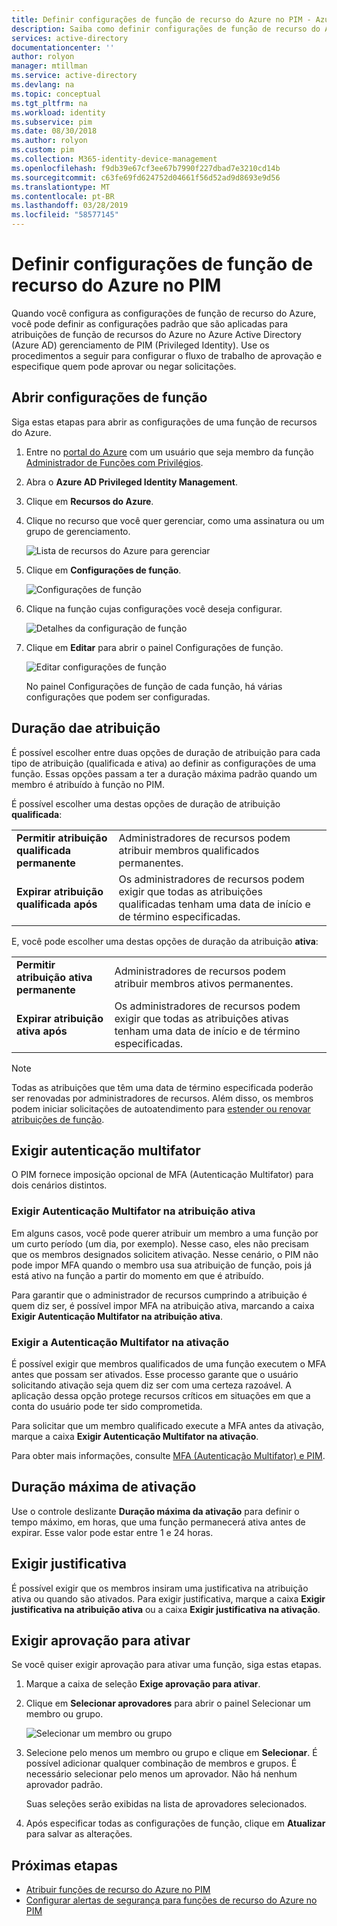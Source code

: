 ```yaml
---
title: Definir configurações de função de recurso do Azure no PIM - Azure Active Directory | Microsoft Docs
description: Saiba como definir configurações de função de recurso do Azure no Azure AD PIM (Privileged Identity Management).
services: active-directory
documentationcenter: ''
author: rolyon
manager: mtillman
ms.service: active-directory
ms.devlang: na
ms.topic: conceptual
ms.tgt_pltfrm: na
ms.workload: identity
ms.subservice: pim
ms.date: 08/30/2018
ms.author: rolyon
ms.custom: pim
ms.collection: M365-identity-device-management
ms.openlocfilehash: f9db39e67cf3ee67b7990f227dbad7e3210cd14b
ms.sourcegitcommit: c63fe69fd624752d04661f56d52ad9d8693e9d56
ms.translationtype: MT
ms.contentlocale: pt-BR
ms.lasthandoff: 03/28/2019
ms.locfileid: "58577145"
---
```

# <a name="configure-azure-resource-role-settings-in-pim"></a>Definir configurações de função de recurso do Azure no PIM

Quando você configura as configurações de função de recurso do Azure, você pode definir as configurações padrão que são aplicadas para atribuições de função de recursos do Azure no Azure Active Directory (Azure AD) gerenciamento de PIM (Privileged Identity). Use os procedimentos a seguir para configurar o fluxo de trabalho de aprovação e especifique quem pode aprovar ou negar solicitações.

## <a name="open-role-settings"></a>Abrir configurações de função

Siga estas etapas para abrir as configurações de uma função de recursos do Azure.

1. Entre no [portal do Azure](https://portal.azure.com/) com um usuário que seja membro da função [Administrador de Funções com Privilégios](../users-groups-roles/directory-assign-admin-roles.md#privileged-role-administrator).

1. Abra o **Azure AD Privileged Identity Management**.

1. Clique em **Recursos do Azure**.

1. Clique no recurso que você quer gerenciar, como uma assinatura ou um grupo de gerenciamento.

    ![Lista de recursos do Azure para gerenciar](./media/pim-resource-roles-configure-role-settings/resources-list.png)

1. Clique em **Configurações de função**.

    ![Configurações de função](./media/pim-resource-roles-configure-role-settings/resources-role-settings.png)

1. Clique na função cujas configurações você deseja configurar.

    ![Detalhes da configuração de função](./media/pim-resource-roles-configure-role-settings/resources-role-setting-details.png)

1. Clique em **Editar** para abrir o painel Configurações de função.

    ![Editar configurações de função](./media/pim-resource-roles-configure-role-settings/resources-role-settings-edit.png)

    No painel Configurações de função de cada função, há várias configurações que podem ser configuradas.

## <a name="assignment-duration"></a>Duração dae atribuição

É possível escolher entre duas opções de duração de atribuição para cada tipo de atribuição (qualificada e ativa) ao definir as configurações de uma função. Essas opções passam a ter a duração máxima padrão quando um membro é atribuído à função no PIM.

É possível escolher uma destas opções de duração de atribuição **qualificada**:

| | |
| --- | --- |
| **Permitir atribuição qualificada permanente** | Administradores de recursos podem atribuir membros qualificados permanentes. |
| **Expirar atribuição qualificada após** | Os administradores de recursos podem exigir que todas as atribuições qualificadas tenham uma data de início e de término especificadas. |

E, você pode escolher uma destas opções de duração da atribuição **ativa**:

| | |
| --- | --- |
| **Permitir atribuição ativa permanente** | Administradores de recursos podem atribuir membros ativos permanentes. |
| **Expirar atribuição ativa após** | Os administradores de recursos podem exigir que todas as atribuições ativas tenham uma data de início e de término especificadas. |

> [!NOTE] 
> Todas as atribuições que têm uma data de término especificada poderão ser renovadas por administradores de recursos. Além disso, os membros podem iniciar solicitações de autoatendimento para [estender ou renovar atribuições de função](pim-resource-roles-renew-extend.md).

## <a name="require-multi-factor-authentication"></a>Exigir autenticação multifator

O PIM fornece imposição opcional de MFA (Autenticação Multifator) para dois cenários distintos.

### <a name="require-multi-factor-authentication-on-active-assignment"></a>Exigir Autenticação Multifator na atribuição ativa

Em alguns casos, você pode querer atribuir um membro a uma função por um curto período (um dia, por exemplo). Nesse caso, eles não precisam que os membros designados solicitem ativação. Nesse cenário, o PIM não pode impor MFA quando o membro usa sua atribuição de função, pois já está ativo na função a partir do momento em que é atribuído.

Para garantir que o administrador de recursos cumprindo a atribuição é quem diz ser, é possível impor MFA na atribuição ativa, marcando a caixa **Exigir Autenticação Multifator na atribuição ativa**.

### <a name="require-multi-factor-authentication-on-activation"></a>Exigir a Autenticação Multifator na ativação

É possível exigir que membros qualificados de uma função executem o MFA antes que possam ser ativados. Esse processo garante que o usuário solicitando ativação seja quem diz ser com uma certeza razoável. A aplicação dessa opção protege recursos críticos em situações em que a conta do usuário pode ter sido comprometida.

Para solicitar que um membro qualificado execute a MFA antes da ativação, marque a caixa **Exigir Autenticação Multifator na ativação**.

Para obter mais informações, consulte [MFA (Autenticação Multifator) e PIM](pim-how-to-require-mfa.md).

## <a name="activation-maximum-duration"></a>Duração máxima de ativação

Use o controle deslizante **Duração máxima da ativação** para definir o tempo máximo, em horas, que uma função permanecerá ativa antes de expirar. Esse valor pode estar entre 1 e 24 horas.

## <a name="require-justification"></a>Exigir justificativa

É possível exigir que os membros insiram uma justificativa na atribuição ativa ou quando são ativados. Para exigir justificativa, marque a caixa **Exigir justificativa na atribuição ativa**  ou a caixa **Exigir justificativa na ativação**.

## <a name="require-approval-to-activate"></a>Exigir aprovação para ativar

Se você quiser exigir aprovação para ativar uma função, siga estas etapas.

1. Marque a caixa de seleção **Exige aprovação para ativar**.

1. Clique em **Selecionar aprovadores** para abrir o painel Selecionar um membro ou grupo.

    ![Selecionar um membro ou grupo](./media/pim-resource-roles-configure-role-settings/resources-role-settings-select-approvers.png)

1. Selecione pelo menos um membro ou grupo e clique em **Selecionar**. É possível adicionar qualquer combinação de membros e grupos. É necessário selecionar pelo menos um aprovador. Não há nenhum aprovador padrão.

    Suas seleções serão exibidas na lista de aprovadores selecionados.

1. Após especificar todas as configurações de função, clique em **Atualizar** para salvar as alterações.

## <a name="next-steps"></a>Próximas etapas

- [Atribuir funções de recurso do Azure no PIM](pim-resource-roles-assign-roles.md)
- [Configurar alertas de segurança para funções de recurso do Azure no PIM](pim-resource-roles-configure-alerts.md)
